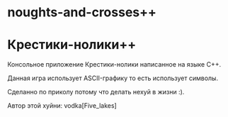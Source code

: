 # noughts-and-crosses++
# Крестики-нолики++

Консольное приложение Крестики-нолики написанное на языке C++.

Данная игра использует ASCII-графику то есть использует символы.

Сделанно по приколу потому что делать нехуй в жизни :).

Автор этой хуйни: vodka[Five_lakes]
